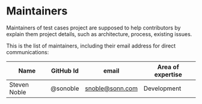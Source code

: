 # Maintainers

Maintainers of test cases project
are supposed to help contributors by explain them project details,
such as architecture, process, existing issues.

This is the list of maintainers, including their email address for direct communications:

|          Name          |     GitHub Id            |               email            |         Area of expertise       |
|------------------------|--------------------------|--------------------------------|---------------------------------|
| Steven Noble           | @sonoble                 | snoble@sonn.com                | Development                     |
